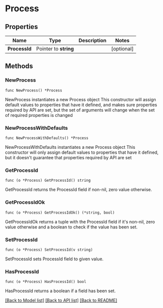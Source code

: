 # Process

## Properties

Name | Type | Description | Notes
------------ | ------------- | ------------- | -------------
**ProcessId** | Pointer to **string** |  | [optional] 

## Methods

### NewProcess

`func NewProcess() *Process`

NewProcess instantiates a new Process object
This constructor will assign default values to properties that have it defined,
and makes sure properties required by API are set, but the set of arguments
will change when the set of required properties is changed

### NewProcessWithDefaults

`func NewProcessWithDefaults() *Process`

NewProcessWithDefaults instantiates a new Process object
This constructor will only assign default values to properties that have it defined,
but it doesn't guarantee that properties required by API are set

### GetProcessId

`func (o *Process) GetProcessId() string`

GetProcessId returns the ProcessId field if non-nil, zero value otherwise.

### GetProcessIdOk

`func (o *Process) GetProcessIdOk() (*string, bool)`

GetProcessIdOk returns a tuple with the ProcessId field if it's non-nil, zero value otherwise
and a boolean to check if the value has been set.

### SetProcessId

`func (o *Process) SetProcessId(v string)`

SetProcessId sets ProcessId field to given value.

### HasProcessId

`func (o *Process) HasProcessId() bool`

HasProcessId returns a boolean if a field has been set.


[[Back to Model list]](../README.md#documentation-for-models) [[Back to API list]](../README.md#documentation-for-api-endpoints) [[Back to README]](../README.md)


